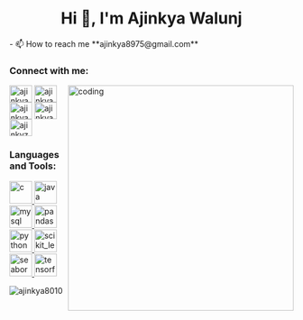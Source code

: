 <h1 align="center">Hi 👋, I'm Ajinkya Walunj</h1>
- 📫 How to reach me **ajinkya8975@gmail.com**

<h3 align="left">Connect with me:</h3>

<img align="right" alt="coding" width="400" src="https://media.tenor.com/whgQwNlVvNkAAAAi/xero-code.gif">

<p align="left">
<a href="https://linkedin.com/in/ajinkya-walunj-483ab4230" target="blank"><img align="center" src="https://static.vecteezy.com/system/resources/previews/018/930/587/original/linkedin-logo-linkedin-icon-transparent-free-png.png" alt="ajinkya-walunj-483ab4230" height="30" width="40" /></a>
<a href="https://kaggle.com/ajinkyawalunj" target="blank"><img align="center" src="https://cdn4.iconfinder.com/data/icons/logos-and-brands/512/189_Kaggle_logo_logos-512.png" alt="ajinkyawalunj" height="30" width="40" /></a>
<a href="https://instagram.com/ajinkya_4_5_" target="blank"><img align="center" src="https://upload.wikimedia.org/wikipedia/commons/thumb/e/e7/Instagram_logo_2016.svg/2048px-Instagram_logo_2016.svg.png" alt="ajinkya_4_5_" height="30" width="40" /></a>
<a href="https://www.leetcode.com/ajinkya45" target="blank"><img align="center" src="https://user-images.githubusercontent.com/36547915/97088991-45da5d00-1652-11eb-900f-80d106540f4f.png" alt="ajinkya45" height="30" width="40" /></a>
<a href="https://auth.geeksforgeeks.org/user/ajinkyz42n" target="blank"><img align="center" src="https://upload.wikimedia.org/wikipedia/commons/thumb/4/43/GeeksforGeeks.svg/2560px-GeeksforGeeks.svg.png" alt="ajinkyz42n" height="30" width="40" /></a>
</p>

<h3 align="left">Languages and Tools:</h3>
<p align="left"> <a href="https://www.cprogramming.com/" target="_blank" rel="noreferrer"> <img src="https://upload.wikimedia.org/wikipedia/commons/thumb/1/18/C_Programming_Language.svg/1200px-C_Programming_Language.svg.png" alt="c" width="40" height="40"/> </a> <a href="https://www.java.com" target="_blank" rel="noreferrer"> <img src="https://1000logos.net/wp-content/uploads/2020/09/Java-Emblem.jpg" alt="java" width="40" height="40"/> </a> <a href="https://www.mysql.com/" target="_blank" rel="noreferrer"> <img src="https://www.vectorlogo.zone/logos/mysql/mysql-ar21.png" alt="mysql" width="40" height="40"/> </a> <a href="https://pandas.pydata.org/" target="_blank" rel="noreferrer"> <img src="https://image.pngaaa.com/296/1947296-middle.png" alt="pandas" width="40" height="40"/> </a> <a href="https://www.python.org" target="_blank" rel="noreferrer"> <img src="https://upload.wikimedia.org/wikipedia/commons/thumb/c/c3/Python-logo-notext.svg/1869px-Python-logo-notext.svg.png" alt="python" width="40" height="40"/> </a> <a href="https://scikit-learn.org/" target="_blank" rel="noreferrer"> <img src="https://upload.wikimedia.org/wikipedia/commons/0/05/Scikit_learn_logo_small.svg" alt="scikit_learn" width="40" height="40"/> </a> <a href="https://seaborn.pydata.org/" target="_blank" rel="noreferrer"> <img src="https://seaborn.pydata.org/_images/logo-mark-lightbg.svg" alt="seaborn" width="40" height="40"/> </a> <a href="https://www.tensorflow.org" target="_blank" rel="noreferrer"> <img src="https://www.vectorlogo.zone/logos/tensorflow/tensorflow-icon.svg" alt="tensorflow" width="40" height="40"/> </a> </p>

<p><img align="center" src="https://github-readme-stats.vercel.app/api/top-langs?username=ajinkya8010&show_icons=true&locale=en&layout=compact" alt="ajinkya8010" /></p>










